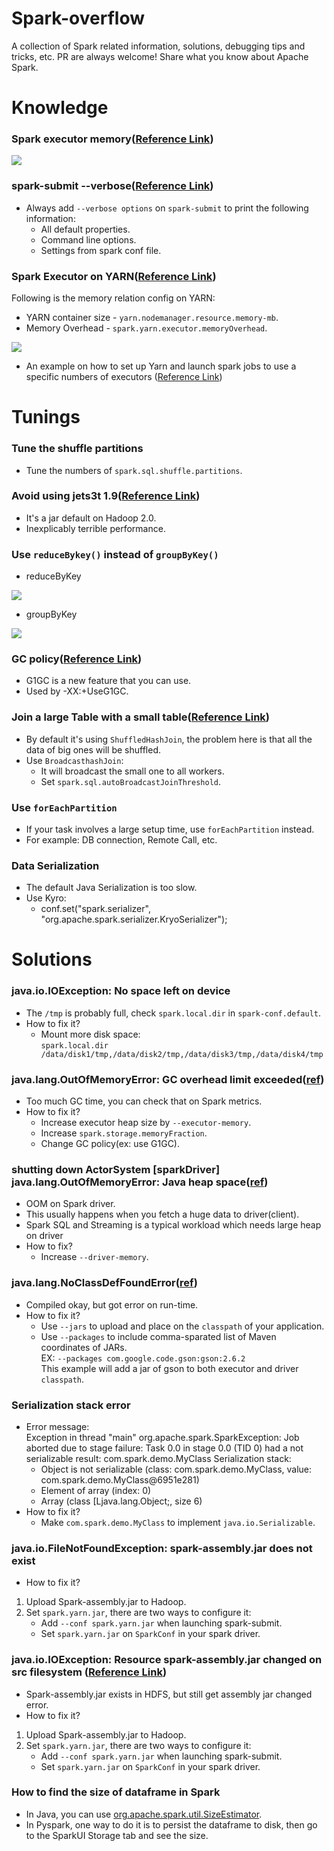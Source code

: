 **Spark-overflow**
===================

A collection of Spark related information, solutions, debugging tips and tricks, etc. PR are always welcome! Share what you know about Apache Spark.


# **Knowledge**
### Spark executor memory([Reference Link](http://www.slideshare.net/AGrishchenko/apache-spark-architecture/57))
  <img src='http://image.slidesharecdn.com/sparkarchitecture-jdkievv04-151107124046-lva1-app6892/95/apache-spark-architecture-57-638.jpg?cb=1446900275'/>

### spark-submit --verbose([Reference Link](http://www.slideshare.net/jcmia1/a-beginners-guide-on-troubleshooting-spark-applications?qid=25ed4f3f-fc2e-43b2-bc8a-7f78b21bdebb&v=&b=&from_search=34))
  - Always add `--verbose options` on `spark-submit` to print the following information:
    - All default properties.
    - Command line options.
    - Settings from spark conf file.

### Spark Executor on YARN([Reference Link](http://www.slideshare.net/AmazonWebServices/bdt309-data-science-best-practices-for-apache-spark-on-amazon-emr))
  Following is the memory relation config on YARN:
  - YARN container size - `yarn.nodemanager.resource.memory-mb`.
  - Memory Overhead - `spark.yarn.executor.memoryOverhead`.

  <img src='http://image.slidesharecdn.com/bdt309-151009173030-lva1-app6891/95/bdt309-data-science-best-practices-for-apache-spark-on-amazon-emr-49-638.jpg'/>

  - An example on how to set up Yarn and launch spark jobs to use a specific numbers of executors ([Reference Link](http://stackoverflow.com/questions/29940711/apache-spark-setting-executor-instances-does-not-change-the-executors))  

# **Tunings**
### Tune the shuffle partitions
  - Tune the numbers of `spark.sql.shuffle.partitions`.

### Avoid using jets3t 1.9([Reference Link](http://www.slideshare.net/databricks/spark-summit-eu-2015-lessons-from-300-production-users))
  - It's a jar default on Hadoop 2.0.
  - Inexplicably terrible performance.

### Use `reduceBykey()` instead of `groupByKey()`
  - reduceByKey

<img src='http://image.slidesharecdn.com/stratasj-everydayimshuffling-tipsforwritingbettersparkprograms-150223113317-conversion-gate02/95/everyday-im-shuffling-tips-for-writing-better-spark-programs-strata-san-jose-2015-9-638.jpg'/>

  - groupByKey

<img src='http://image.slidesharecdn.com/stratasj-everydayimshuffling-tipsforwritingbettersparkprograms-150223113317-conversion-gate02/95/everyday-im-shuffling-tips-for-writing-better-spark-programs-strata-san-jose-2015-10-638.jpg'/>

### GC policy([Reference Link](https://databricks.com/blog/2015/05/28/tuning-java-garbage-collection-for-spark-applications.html))
  - G1GC is a new feature that you can use.
  - Used by -XX:+UseG1GC.

### Join a large Table with a small table([Reference Link](http://www.slideshare.net/databricks/strata-sj-everyday-im-shuffling-tips-for-writing-better-spark-programs))
  - By default it's using `ShuffledHashJoin`, the problem here is that all the data of big ones will be shuffled.
  - Use `BroadcasthashJoin`:
    - It will broadcast the small one to all workers.
    - Set `spark.sql.autoBroadcastJoinThreshold`.

### Use `forEachPartition`
  - If your task involves a large setup time, use `forEachPartition` instead.
  - For example: DB connection, Remote Call, etc.

### Data Serialization
  - The default Java Serialization is too slow.
  - Use Kyro:
    - conf.set("spark.serializer", "org.apache.spark.serializer.KryoSerializer");

# **Solutions**
### java.io.IOException: No space left on device
  - The `/tmp` is probably full, check `spark.local.dir` in `spark-conf.default`.
  - How to fix it?
    - Mount more disk space:  
      `spark.local.dir   /data/disk1/tmp,/data/disk2/tmp,/data/disk3/tmp,/data/disk4/tmp`

### java.lang.OutOfMemoryError: GC overhead limit exceeded([ref](http://www.slideshare.net/jcmia1/a-beginners-guide-on-troubleshooting-spark-applications?qid=25ed4f3f-fc2e-43b2-bc8a-7f78b21bdebb&v=&b=&from_search=34))
  - Too much GC time, you can check that on Spark metrics.
  - How to fix it?
    - Increase executor heap size by `--executor-memory`.
    - Increase `spark.storage.memoryFraction`.
    - Change GC policy(ex: use G1GC).

### shutting down ActorSystem [sparkDriver] java.lang.OutOfMemoryError: Java heap space([ref](http://www.slideshare.net/jcmia1/a-beginners-guide-on-troubleshooting-spark-applications?qid=25ed4f3f-fc2e-43b2-bc8a-7f78b21bdebb&v=&b=&from_search=34))
  - OOM on Spark driver.
  - This usually happens when you fetch a huge data to driver(client).
  - Spark SQL and Streaming is a typical workload which needs large heap on driver
  - How to fix?
    - Increase `--driver-memory`.

### java.lang.NoClassDefFoundError([ref](http://www.slideshare.net/jcmia1/a-beginners-guide-on-troubleshooting-spark-applications?qid=25ed4f3f-fc2e-43b2-bc8a-7f78b21bdebb&v=&b=&from_search=34))
  - Compiled okay, but got error on run-time.
  - How to fix it?
    - Use `--jars` to upload and place on the `classpath` of your application.
    - Use `--packages` to include comma-sparated list of Maven coordinates of JARs.   
      EX: `--packages com.google.code.gson:gson:2.6.2`   
      This example will add a jar of gson to both executor and driver `classpath`.

### Serialization stack error
  - Error message:   
  Exception in thread "main" org.apache.spark.SparkException: Job aborted due to stage failure: Task 0.0 in stage 0.0 (TID 0) had a not serializable result: com.spark.demo.MyClass
Serialization stack:   
    - Object is not serializable (class: com.spark.demo.MyClass, value: com.spark.demo.MyClass@6951e281)   
    - Element of array (index: 0)   
    - Array (class [Ljava.lang.Object;, size 6)
  - How to fix it?
    - Make `com.spark.demo.MyClass` to implement `java.io.Serializable`.

### java.io.FileNotFoundException: spark-assembly.jar does not exist
  - How to fix it?
   1. Upload Spark-assembly.jar to Hadoop.
   2. Set `spark.yarn.jar`, there are two ways to configure it:
      - Add `--conf spark.yarn.jar` when launching spark-submit.
      - Set `spark.yarn.jar` on `SparkConf` in your spark driver.

### java.io.IOException: Resource spark-assembly.jar changed on src filesystem ([Reference Link](http://stackoverflow.com/questions/30893995/spark-on-yarn-jar-upload-problems))
  - Spark-assembly.jar exists in HDFS, but still get assembly jar changed error.
  - How to fix it?
   1. Upload Spark-assembly.jar to Hadoop.
   2. Set `spark.yarn.jar`, there are two ways to configure it:
      - Add `--conf spark.yarn.jar` when launching spark-submit.
      - Set `spark.yarn.jar` on `SparkConf` in your spark driver.

 ### How to find the size of dataframe in Spark
  - In Java, you can use [org.apache.spark.util.SizeEstimator](http://stackoverflow.com/a/35008549).
  - In Pyspark, one way to do it is to persist the dataframe to disk, then go to the SparkUI Storage tab and see the size.
